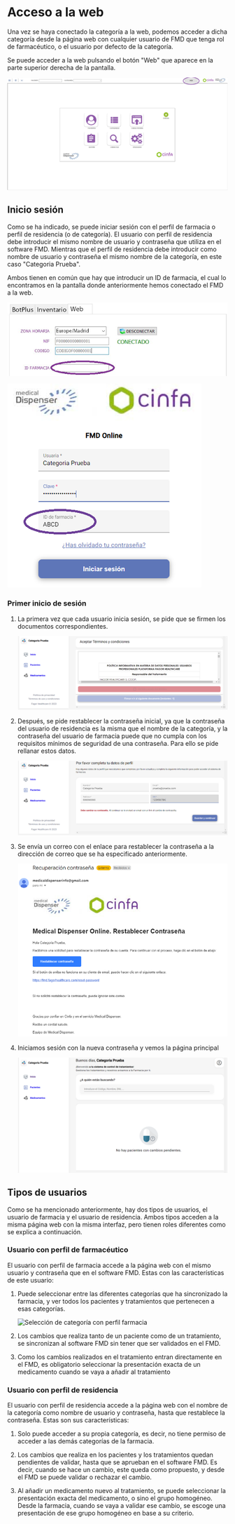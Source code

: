 # Acceso a la web

Una vez se haya conectado la categoría a la web, podemos acceder a dicha categoría desde la página web con cualquier usuario de FMD que tenga rol de farmacéutico, o el usuario por defecto de la categoría.

Se puede acceder a la web pulsando el botón "Web" que aparece en la parte superior derecha de la pantalla.

![Botón 'Web'](./images/1_activacion_boton_web.png)

## Inicio sesión

Como se ha indicado, se puede iniciar sesión con el perfil de farmacia o perfil de residencia (o de categoría). El usuario con perfil de residencia debe introducir el mismo nombre de usuario y contraseña que utiliza en el software FMD. Mientras que el perfil de residencia debe introducir como nombre de usuario y contraseña el mismo nombre de la categoría, en este caso "Categoria Prueba".

Ambos tienen en común que hay que introducir un ID de farmacia, el cual lo encontramos en la pantalla donde anteriormente hemos conectado el FMD a la web.

![Introducir código activación farmacia](./images/1_activacion_codigo_farmacia.png)

![Pantalla login](./images/2_web_iniciar_sesion.png)

### Primer inicio de sesión

1. La primera vez que cada usuario inicia sesión, se pide que se firmen los documentos correspondientes.

	![Firma de documentos](./images/3_firmar_documentos.PNG)

1. Después, se pide restablecer la contraseña inicial, ya que la contraseña del usuario de residencia es la misma que el nombre de la categoría, y la contraseña del usuario de farmacia puede que no cumpla con los requisitos mínimos de seguridad de una contraseña. Para ello se pide rellanar estos datos.

	![Introducir datos de farmacia](./images/3_rellenar_datos.PNG)

1. Se envía un correo con el enlace para restablecer la contraseña a la dirección de correo que se ha especificado anteriormente.

	![Correo restablecer contraseña](./images/3_correo_restablecer_contrasena.png)

1. Iniciamos sesión con la nueva contraseña y vemos la página principal

	![Página principal web](./images/3_pagina_inicio_resi.PNG)


## Tipos de usuarios

Como se ha mencionado anteriormente, hay dos tipos de usuarios, el usuario de farmacia y el usuario de residencia. Ambos tipos acceden a la misma página web con la misma interfaz, pero tienen roles diferentes como se explica a continuación.

### Usuario con perfil de farmacéutico

El usuario con perfil de farmacia accede a la página web con el mismo usuario y contraseña que en el software FMD. Estas con las características de este usuario:

1. Puede seleccionar entre las diferentes categorías que ha sincronizado la farmacia, y ver todos los pacientes y tratamientos que pertenecen a esas categorías.

	![Selección de categoría con perfil farmacia](./images/4_seleccionar_categorías.png)

1. Los cambios que realiza tanto de un paciente como de un tratamiento, se sincronizan al software FMD sin tener que ser validados en el FMD.

1. Como los cambios realizados en el tratamiento entran directamente en el FMD, es obligatorio seleccionar la presentación exacta de un medicamento cuando se vaya a añadir al tratamiento


### Usuario con perfil de residencia

El usuario con perfil de residencia accede a la página web con el nombre de la categoría como nombre de usuario y contraseña, hasta que restablece la contraseña. Estas son sus características:

1. Solo puede acceder a su propia categoría, es decir, no tiene permiso de acceder a las demás categorías de la farmacia.

1. Los cambios que realiza en los pacientes y los tratamientos quedan pendientes de validar, hasta que se aprueban en el software FMD. Es decir, cuando se hace un cambio, este queda como propuesto, y desde el FMD se puede validar o rechazar el cambio.

1. Al añadir un medicamento nuevo al tratamiento, se puede seleccionar la presentación exacta del medicamento, o sino el grupo homogéneo. Desde la farmacia, cuando se vaya a validar ese cambio, se escoge una presentación de ese grupo homogéneo en base a su criterio.

